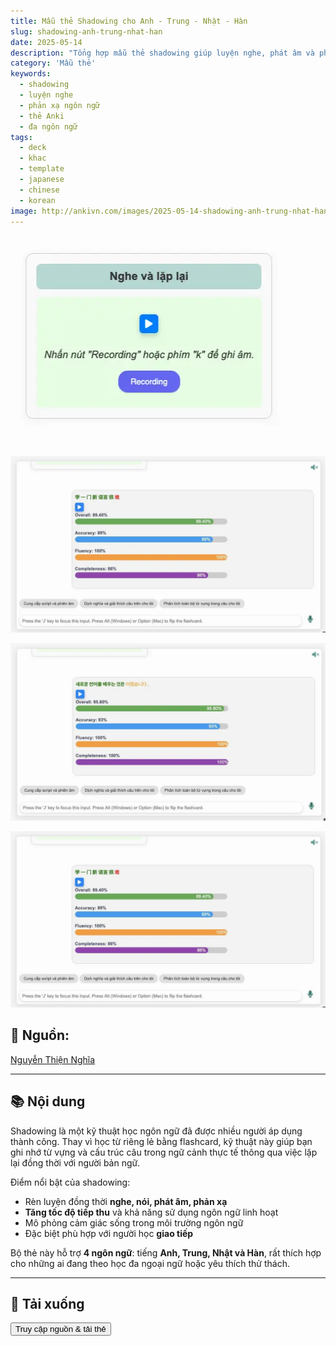 ```yaml
---
title: Mẫu thẻ Shadowing cho Anh - Trung - Nhật - Hàn
slug: shadowing-anh-trung-nhat-han
date: 2025-05-14
description: "Tổng hợp mẫu thẻ shadowing giúp luyện nghe, phát âm và phản xạ đa ngôn ngữ: Anh, Trung, Nhật, Hàn. Áp dụng ngay kỹ thuật học hiệu quả này!"
category: 'Mẫu thẻ'
keywords:
  - shadowing
  - luyện nghe
  - phản xạ ngôn ngữ
  - thẻ Anki
  - đa ngôn ngữ
tags:
  - deck
  - khac
  - template
  - japanese
  - chinese
  - korean
image: http://ankivn.com/images/2025-05-14-shadowing-anh-trung-nhat-han-1747153451378.webp
---
```


![](../../static/images/2025-05-14-shadowing-anh-trung-nhat-han-1747153451378.webp)

<!--truncate-->

![](../../static/images/2025-05-14-shadowing-anh-trung-nhat-han-1747153397931.webp)

![](../../static/images/2025-05-14-shadowing-anh-trung-nhat-han-1747153420671.webp)

![](../../static/images/2025-05-14-shadowing-anh-trung-nhat-han-1747153430567.webp)

## 📝 Nguồn:

[Nguyễn Thiện Nghĩa](https://www.facebook.com/groups/ankivocabulary/posts/1877792019647113/)

---

## 📚 Nội dung

Shadowing là một kỹ thuật học ngôn ngữ đã được nhiều người áp dụng thành công. Thay vì học từ riêng lẻ bằng flashcard, kỹ thuật này giúp bạn ghi nhớ từ vựng và cấu trúc câu trong ngữ cảnh thực tế thông qua việc lặp lại đồng thời với người bản ngữ.

Điểm nổi bật của shadowing:
- Rèn luyện đồng thời **nghe, nói, phát âm, phản xạ**
- **Tăng tốc độ tiếp thu** và khả năng sử dụng ngôn ngữ linh hoạt
- Mô phỏng cảm giác sống trong môi trường ngôn ngữ
- Đặc biệt phù hợp với người học **giao tiếp**

Bộ thẻ này hỗ trợ **4 ngôn ngữ**: tiếng **Anh, Trung, Nhật và Hàn**, rất thích hợp cho những ai đang theo học đa ngoại ngữ hoặc yêu thích thử thách.

---

## 🔗 Tải xuống

<div style={{display: 'flex', justifyContent: 'left', gap: '20px'}}> <a href="https://langki-hub-vn.netlify.app/mau-the/shadowing/"> <button class="buttonPrimary" type="button">Truy cập nguồn & tải thẻ</button> </a> </div>